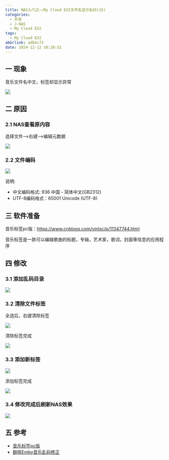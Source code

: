 ```yaml
---
title: NAS入门之——My Cloud EX2文件名显示乱码(15)
categories:
  - 开发
  - J-NAS
  - My Cloud EX2
tags:
  - My Cloud EX2
abbrlink: adb4c73
date: 2024-12-12 10:28:52
---
```

## 一 现象

音乐文件名中文，标签却显示异常

![][1]

<!--more-->

## 二 原因

### 2.1 NAS查看原内容

选择文件—>右键—>编辑元数据

![][2]

### 2.2 文件编码

![][3]

说明:

* 中文编码格式: 936 中国 - 简体中文(GB2312)
* UTF-8编码格式：65001 Unicode (UTF-8)

## 三 软件准备

音乐标签pc版：https://www.cnblogs.com/vinlxc/p/11347744.html

音乐标签是一款可以编辑歌曲的标题，专辑，艺术家，歌词，封面等信息的应用程序

## 四 修改

### 3.1 添加乱码目录

![][4]

### 3.2 清除文件标签

全选后，右键清除标签

![][5]

清除标签完成

![][6]

### 3.3 添加新标签

![][7]

添加标签完成

![][8]

### 3.4 修改完成后刷新NAS效果

![][9]

## 五 参考

* [音乐标签pc版](https://www.cnblogs.com/vinlxc/p/11347744.html)
* [群晖Emby音乐乱码修正](https://post.smzdm.com/p/ao904w3n/)



[1]:https://cdn.jsdelivr.net/gh/PGzxc/CDN/blog-nas/nas-ex2-luanma-1.png
[2]:https://cdn.jsdelivr.net/gh/PGzxc/CDN/blog-nas/nas-ex2-luanma-filename-2.png
[3]:https://cdn.jsdelivr.net/gh/PGzxc/CDN/blog-nas/nas-ex2-luanma-936-3.png
[4]:https://cdn.jsdelivr.net/gh/PGzxc/CDN/blog-nas/nas-ex2-luanma-add-4.png
[5]:https://cdn.jsdelivr.net/gh/PGzxc/CDN/blog-nas/nas-ex2-luanma-del-5.png
[6]:https://cdn.jsdelivr.net/gh/PGzxc/CDN/blog-nas/nas-ex2-luanma-del-finish-6.png
[7]:https://cdn.jsdelivr.net/gh/PGzxc/CDN/blog-nas/nas-ex2-luanma-add-7.png
[8]:https://cdn.jsdelivr.net/gh/PGzxc/CDN/blog-nas/nas-ex2-luanma-add-finish-8.png
[9]:https://cdn.jsdelivr.net/gh/PGzxc/CDN/blog-nas/nas-ex2-luanma-nas-9.png
